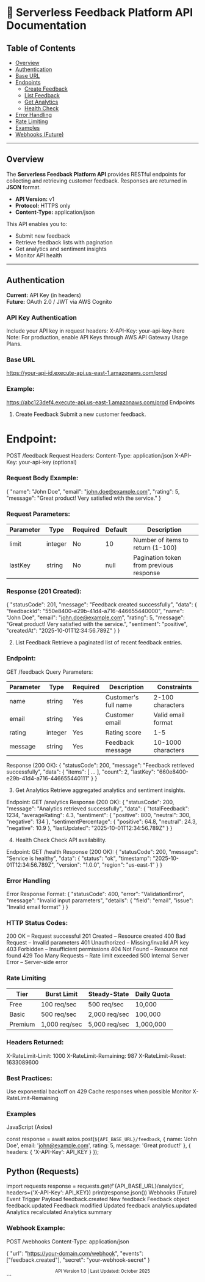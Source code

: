 # 📡 Serverless Feedback Platform API Documentation

## Table of Contents
- [Overview](#overview)  
- [Authentication](#authentication)  
- [Base URL](#base-url)  
- [Endpoints](#endpoints)  
  - [Create Feedback](#1-create-feedback)  
  - [List Feedback](#2-list-feedback)  
  - [Get Analytics](#3-get-analytics)  
  - [Health Check](#4-health-check)  
- [Error Handling](#error-handling)  
- [Rate Limiting](#rate-limiting)  
- [Examples](#examples)  
- [Webhooks (Future)](#webhooks-future)  

---

## Overview

The **Serverless Feedback Platform API** provides RESTful endpoints for collecting and retrieving customer feedback. Responses are returned in **JSON** format.  

- **API Version:** v1  
- **Protocol:** HTTPS only  
- **Content-Type:** application/json  

This API enables you to:  
- Submit new feedback  
- Retrieve feedback lists with pagination  
- Get analytics and sentiment insights  
- Monitor API health  

---

## Authentication

**Current:** API Key (in headers)  
**Future:** OAuth 2.0 / JWT via AWS Cognito  

### API Key Authentication

Include your API key in request headers:
X-API-Key: your-api-key-here
Note: For production, enable API Keys through AWS API Gateway Usage Plans.

### Base URL
https://your-api-id.execute-api.us-east-1.amazonaws.com/prod

### Example:
https://abc123def4.execute-api.us-east-1.amazonaws.com/prod
Endpoints

1. Create Feedback
Submit a new customer feedback.

# Endpoint:
POST /feedback
Request Headers:
Content-Type: application/json
X-API-Key: your-api-key (optional)

### Request Body Example:

{
  "name": "John Doe",
  "email": "john.doe@example.com",
  "rating": 5,
  "message": "Great product! Very satisfied with the service."
}
### Request Parameters:

| Parameter | Type    | Required | Default | Description                             |
| --------- | ------- | -------- | ------- | --------------------------------------- |
| limit     | integer | No       | 10      | Number of items to return (1-100)       |
| lastKey   | string  | No       | null    | Pagination token from previous response |


### Response (201 Created):
{
  "statusCode": 201,
  "message": "Feedback created successfully",
  "data": {
    "feedbackId": "550e8400-e29b-41d4-a716-446655440000",
    "name": "John Doe",
    "email": "john.doe@example.com",
    "rating": 5,
    "message": "Great product! Very satisfied with the service.",
    "sentiment": "positive",
    "createdAt": "2025-10-01T12:34:56.789Z"
  }
}

2. List Feedback
Retrieve a paginated list of recent feedback entries.

### Endpoint:
GET /feedback
Query Parameters:

| Parameter | Type    | Required | Description          | Constraints        |
| --------- | ------- | -------- | -------------------- | ------------------ |
| name      | string  | Yes      | Customer's full name | 2-100 characters   |
| email     | string  | Yes      | Customer email       | Valid email format |
| rating    | integer | Yes      | Rating score         | 1-5                |
| message   | string  | Yes      | Feedback message     | 10-1000 characters |


Response (200 OK):
{
  "statusCode": 200,
  "message": "Feedback retrieved successfully",
  "data": {
    "items": [ ... ],
    "count": 2,
    "lastKey": "660e8400-e29b-41d4-a716-446655440111"
  }
}

3. Get Analytics
Retrieve aggregated analytics and sentiment insights.

Endpoint:
GET /analytics
Response (200 OK):
{
  "statusCode": 200,
  "message": "Analytics retrieved successfully",
  "data": {
    "totalFeedback": 1234,
    "averageRating": 4.3,
    "sentiment": { "positive": 800, "neutral": 300, "negative": 134 },
    "sentimentPercentage": { "positive": 64.8, "neutral": 24.3, "negative": 10.9 },
    "lastUpdated": "2025-10-01T12:34:56.789Z"
  }
}

4. Health Check
Check API availability.

Endpoint:
GET /health
Response (200 OK):
{
  "statusCode": 200,
  "message": "Service is healthy",
  "data": {
    "status": "ok",
    "timestamp": "2025-10-01T12:34:56.789Z",
    "version": "1.0.0",
    "region": "us-east-1"
  }
}

### Error Handling
Error Response Format:
{
  "statusCode": 400,
  "error": "ValidationError",
  "message": "Invalid input parameters",
  "details": { "field": "email", "issue": "Invalid email format" }
}

### HTTP Status Codes:

200 OK – Request successful
201 Created – Resource created
400 Bad Request – Invalid parameters
401 Unauthorized – Missing/invalid API key
403 Forbidden – Insufficient permissions
404 Not Found – Resource not found
429 Too Many Requests – Rate limit exceeded
500 Internal Server Error – Server-side error

### Rate Limiting

| Tier    | Burst Limit   | Steady-State  | Daily Quota |
| ------- | ------------- | ------------- | ----------- |
| Free    | 100 req/sec   | 500 req/sec   | 10,000      |
| Basic   | 500 req/sec   | 2,000 req/sec | 100,000     |
| Premium | 1,000 req/sec | 5,000 req/sec | 1,000,000   |


### Headers Returned:

X-RateLimit-Limit: 1000
X-RateLimit-Remaining: 987
X-RateLimit-Reset: 1633089600

### Best Practices:

Use exponential backoff on 429
Cache responses when possible
Monitor X-RateLimit-Remaining

### Examples

JavaScript (Axios)

const response = await axios.post(`${API_BASE_URL}/feedback`, {
  name: 'John Doe',
  email: 'john@example.com',
  rating: 5,
  message: 'Great product!'
}, { headers: { 'X-API-Key': API_KEY } });

## Python (Requests)

import requests
response = requests.get(f'{API_BASE_URL}/analytics', headers={'X-API-Key': API_KEY})
print(response.json())
Webhooks (Future)
Event	Trigger	Payload
feedback.created	New feedback	Feedback object
feedback.updated	Feedback modified	Updated feedback
analytics.updated	Analytics recalculated	Analytics summary

### Webhook Example:
POST /webhooks
Content-Type: application/json

{
  "url": "https://your-domain.com/webhook",
  "events": ["feedback.created"],
  "secret": "your-webhook-secret"
}

<div align="center"> <sub>API Version 1.0 | Last Updated: October 2025</sub> </div> ```